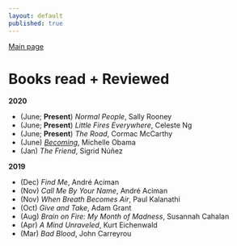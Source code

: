 ```yaml
---
layout: default
published: true
---
```

[Main page](../)

# Books read + Reviewed
**2020**
- (June; **Present**) _Normal People_, Sally Rooney
- (June; **Present**) _Little Fires Everywhere_, Celeste Ng
- (June; **Present**) _The Road_, Cormac McCarthy
- (June) [_Becoming_](./2020_06_Becoming), Michelle Obama
- (Jan) _The Friend_, Sigrid Núñez

**2019**
- (Dec) _Find Me_, André Aciman
- (Nov) _Call Me By Your Name_, André Aciman 
- (Nov) _When Breath Becomes Air_, Paul Kalanathi
- (Oct) _Give and Take_, Adam Grant
- (Aug) _Brain on Fire: My Month of Madness_, Susannah Cahalan
- (Apr) _A Mind Unraveled_, Kurt Eichenwald
- (Mar) _Bad Blood_, John Carreyrou
